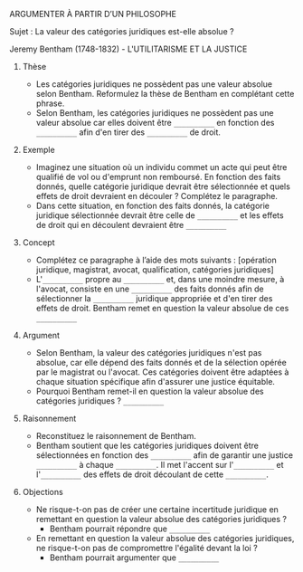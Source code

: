 ARGUMENTER À PARTIR D’UN PHILOSOPHE

Sujet : La valeur des catégories juridiques est-elle absolue ? 

Jeremy Bentham (1748-1832) - L'UTILITARISME ET LA JUSTICE

1. Thèse
   - Les catégories juridiques ne possèdent pas une valeur absolue selon Bentham. Reformulez la thèse de Bentham en complétant cette phrase.
   - Selon Bentham, les catégories juridiques ne possèdent pas une valeur absolue car elles doivent être `__________` en fonction des `__________` afin d'en tirer des `__________` de droit.

2. Exemple
   - Imaginez une situation où un individu commet un acte qui peut être qualifié de vol ou d'emprunt non remboursé. En fonction des faits donnés, quelle catégorie juridique devrait être sélectionnée et quels effets de droit devraient en découler ? Complétez le paragraphe.
   - Dans cette situation, en fonction des faits donnés, la catégorie juridique sélectionnée devrait être celle de `__________` et les effets de droit qui en découlent devraient être `__________`

3. Concept
   - Complétez ce paragraphe à l’aide des mots suivants : [opération juridique, magistrat, avocat, qualification, catégories juridiques]
   - L'`__________` propre au `__________` et, dans une moindre mesure, à l'avocat, consiste en une `__________` des faits donnés afin de sélectionner la `__________` juridique appropriée et d'en tirer des effets de droit. Bentham remet en question la valeur absolue de ces `__________`

4. Argument
   - Selon Bentham, la valeur des catégories juridiques n'est pas absolue, car elle dépend des faits donnés et de la sélection opérée par le magistrat ou l'avocat. Ces catégories doivent être adaptées à chaque situation spécifique afin d'assurer une justice équitable.
   - Pourquoi Bentham remet-il en question la valeur absolue des catégories juridiques ? `__________`

5. Raisonnement
   - Reconstituez le raisonnement de Bentham.
   - Bentham soutient que les catégories juridiques doivent être sélectionnées en fonction des `__________` afin de garantir une justice `__________` à chaque `__________`. Il met l'accent sur l'`__________` et l'`__________` des effets de droit découlant de cette `__________`.

6. Objections
   - Ne risque-t-on pas de créer une certaine incertitude juridique en remettant en question la valeur absolue des catégories juridiques ?
     - Bentham pourrait répondre que `__________`
   - En remettant en question la valeur absolue des catégories juridiques, ne risque-t-on pas de compromettre l'égalité devant la loi ?
     - Bentham pourrait argumenter que `__________`
